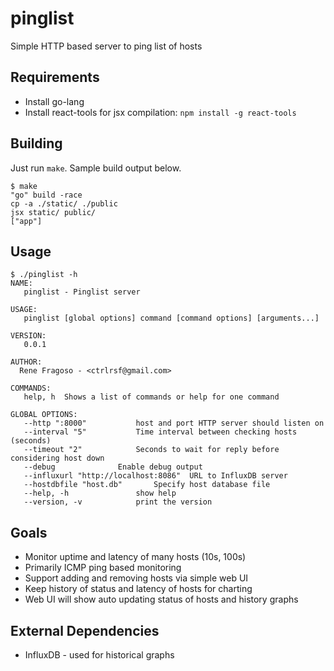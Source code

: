 # pinglist

Simple HTTP based server to ping list of hosts

## Requirements

- Install go-lang
- Install react-tools for jsx compilation: `npm install -g react-tools`

## Building

Just run `make`. Sample build output below.

```
$ make
"go" build -race
cp -a ./static/ ./public
jsx static/ public/
["app"]
```

## Usage

```
$ ./pinglist -h
NAME:
   pinglist - Pinglist server

USAGE:
   pinglist [global options] command [command options] [arguments...]

VERSION:
   0.0.1

AUTHOR:
  Rene Fragoso - <ctrlrsf@gmail.com>

COMMANDS:
   help, h	Shows a list of commands or help for one command

GLOBAL OPTIONS:
   --http ":8000"			host and port HTTP server should listen on
   --interval "5"			Time interval between checking hosts (seconds)
   --timeout "2"			Seconds to wait for reply before considering host down
   --debug				Enable debug output
   --influxurl "http://localhost:8086"	URL to InfluxDB server
   --hostdbfile "host.db"		Specify host database file
   --help, -h				show help
   --version, -v			print the version
```

## Goals

- Monitor uptime and latency of many hosts (10s, 100s)
- Primarily ICMP ping based monitoring
- Support adding and removing hosts via simple web UI
- Keep history of status and latency of hosts for charting
- Web UI will show auto updating status of hosts and history graphs


## External Dependencies

- InfluxDB - used for historical graphs
